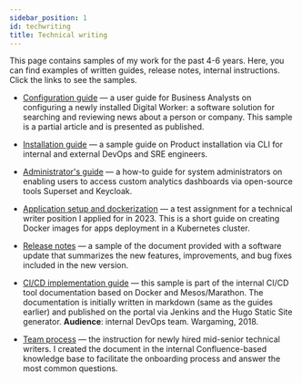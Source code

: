 ```yaml
---
sidebar_position: 1
id: techwriting
title: Technical writing
---
```


This page contains samples of my work for the past 4-6 years. Here, you can find examples of written guides, release notes, internal instructions. Click the links to see the samples.

- [Configuration guide](/docs/examples/dw) — a user guide for Business Analysts on configuring a newly installed Digital Worker: a software solution for searching and reviewing news about a person or company. This sample is a partial article and is presented as published.

- [Installation guide](/docs/examples/install) — a sample guide on Product installation via CLI for internal and external DevOps and SRE engineers.

- [Administrator's guide](/docs/examples/access) — a how-to guide for system administrators on enabling users to access custom analytics dashboards via open-source tools Superset and Keycloak.

- [Application setup and dockerization](/docs/examples/docker) — a test assignment for a technical writer position I applied for in  2023. This is a short guide on creating Docker images for apps deployment in a Kubernetes cluster.

- [Release notes](/docs/examples/release-notes) — a sample of the document provided with a software update that summarizes the new features, improvements, and bug fixes included in the new version.
- [CI/CD implementation guide](/img/samples/sample-3-instruction-2018.pdf) — this sample is part of the internal CI/CD tool documentation based on Docker and Mesos/Marathon. The documentation is initially written in markdown (same as the guides earlier) and published on the portal via Jenkins and the Hugo Static Site generator. **Audience**: internal DevOps team. Wargaming, 2018.
- [Team process](/img/samples/team-process_.pdf) — the instruction for newly hired mid-senior technical writers. I created the document in the internal Confluence-based knowledge base to facilitate the onboarding process and answer the most common questions.

